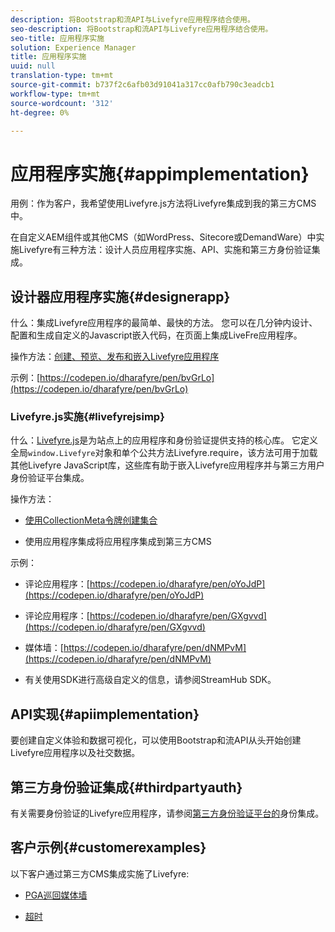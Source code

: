 ```yaml
---
description: 将Bootstrap和流API与Livefyre应用程序结合使用。
seo-description: 将Bootstrap和流API与Livefyre应用程序结合使用。
seo-title: 应用程序实施
solution: Experience Manager
title: 应用程序实施
uuid: null
translation-type: tm+mt
source-git-commit: b737f2c6afb03d91041a317cc0afb790c3eadcb1
workflow-type: tm+mt
source-wordcount: '312'
ht-degree: 0%

---
```


# 应用程序实施{#appimplementation}

用例：作为客户，我希望使用Livefyre.js方法将Livefyre集成到我的第三方CMS中。

在自定义AEM组件或其他CMS（如WordPress、Sitecore或DemandWare）中实施Livefyre有三种方法：设计人员应用程序实施、API、实施和第三方身份验证集成。

## 设计器应用程序实施{#designerapp}

什么：集成Livefyre应用程序的最简单、最快的方法。 您可以在几分钟内设计、配置和生成自定义的Javascript嵌入代码，在页面上集成LiveFre应用程序。

操作方法：[创建、预览、发布和嵌入Livefyre应用程序](/help/using/c-about-apps/c-create-an-app.md)

示例：[https://codepen.io/dharafyre/pen/bvGrLo](https://codepen.io/dharafyre/pen/bvGrLo)

### Livefyre.js实施{#livefyrejsimp}

什么：[Livefyre.js](/help/implementation/c-livefyre.js.md)是为站点上的应用程序和身份验证提供支持的核心库。 它定义全局`window.Livefyre`对象和单个公共方法Livefyre.require，该方法可用于加载其他Livefyre JavaScript库，这些库有助于嵌入Livefyre应用程序并与第三方用户身份验证平台集成。

操作方法：

* [使用CollectionMeta令牌创建集合](/help/implementation/t-create-a-collectionmeta-token.md)

* 使用应用程序集成将应用程序集成到第三方CMS

示例：

* 评论应用程序：[https://codepen.io/dharafyre/pen/oYoJdP](https://codepen.io/dharafyre/pen/oYoJdP)

* 评论应用程序：[https://codepen.io/dharafyre/pen/GXgvvd](https://codepen.io/dharafyre/pen/GXgvvd)

* 媒体墙：[https://codepen.io/dharafyre/pen/dNMPvM](https://codepen.io/dharafyre/pen/dNMPvM)

* 有关使用SDK进行高级自定义的信息，请参阅StreamHub SDK。

## API实现{#apiimplementation}

要创建自定义体验和数据可视化，可以使用Bootstrap和流API从头开始创建Livefyre应用程序以及社交数据。

## 第三方身份验证集成{#thirdpartyauth}

有关需要身份验证的Livefyre应用程序，请参阅[第三方身份验证平台的](/help/implementation/t-about-identity-integration/t-about-identity-integration.md)身份集成。

## 客户示例{#customerexamples}

以下客户通过第三方CMS集成实施了Livefyre:

* [PGA巡回媒体墙](https://www.pgatour.com/social-hub.html)

* [超时](https://www.timeout.com/london/restaurants/forest-bar-kitchen#tab_panel_3)
